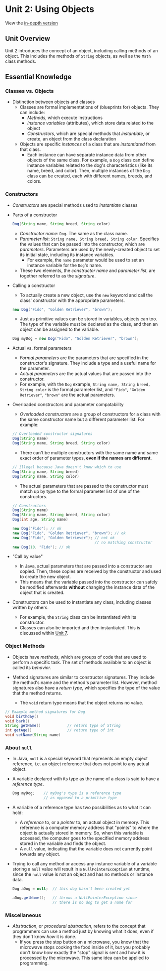 # Unit 2: Using Objects

View the [in-depth version](in-depth.md)

## Unit Overview

Unit 2 introduces the concept of an object, including calling methods of an object. This includes the methods of `String` objects, as well as the `Math` class methods.

## Essential Knowledge

### Classes vs. Objects

* Distinction between objects and classes
  * Classes are formal implementations of (blueprints for) objects. They can include:
    * *Methods*, which execute instructions
    * *Instance variables* (attributes), which store data related to the object
    * *Constructors*, which are special methods that *instantiate*, or create, an object from the class declaration
  * Objects are specific *instances* of a class that are *instantiated* from that class.
    * Each instance can have separate instance data from other objects of the same class. For example, a `Dog` class can define instance variables related to the dog's characteristics (like its name, breed, and color). Then, multiple instances of the `Dog` class can be created, each with different names, breeds, and colors.

### Constructors

* *Constructors* are special methods used to *instantiate* classes

* Parts of a constructor

  ```java
  Dog(String name, String breed, String color)
  ```

  * *Constructor name*: `Dog`. The same as the class name.
  * *Parameter list*: `String name, String breed, String color`. Specifies the values that can be passed into the constructor, which are *parameters*. Parameters are used by the newly-created object to set its initial state, including its instance variables.
    * For example, the `name` parameter would be used to set an instance variable for the `Dog`'s name.
  * These two elements, the *constructor name* and *parameter list*, are together referred to as the *signature*.

* Calling a constructor
  * To actually create a new object, use the `new` keyword and call the class' constructor with the appropriate parameters.

  ```java
  new Dog("Fido", "Golden Retriever", "brown");
  ```

  * Just as primitive values can be stored in variables, objects can too. The type of the variable must be declared as the class, and then an object can be assigned to the variable.

  ```java
  Dog myDog = new Dog("Fido", "Golden Retriever", "brown");
  ```

* Actual vs. formal parameters
  * *Formal parameters* are the parameters that are specified in the constructor's signature. They include a type and a useful name for the parameter.
  * *Actual parameters* are the actual values that are passed into the constructor.
  * For example, with the `Dog` example, `String name, String breed, String color` is the formal parameter list, and `"Fido"`, `"Golden Retriever"`, `"brown"` are the actual parameters.

* Overloaded constructors and parameter compatability
  * *Overloaded constructors* are a group of constructors for a class with the same constructor name but a different parameter list. For example:

  ```java
  // Overloaded constructor signatures
  Dog(String name)
  Dog(String name, String breed, String color)
  ```

  * There can't be multiple constructors with the same name and same exact order of parameter types, **even if the names are different**.

  ```java
  // Illegal because Java doesn't know which to use
  Dog(String name, String breed)
  Dog(String name, String color)
  ```

  * The actual parameters that are passed to the constructor must match up by type to the formal parameter list of one of the constructors.

  ```java
  // Constructors
  Dog(String name)
  Dog(String name, String breed, String color)
  Dog(int age, String name)
  ```

  ```java
  new Dog("Fido"); // ok
  new Dog("Fido", "Golden Retriever", "brown"); // ok
  new Dog("Fido", "Golden Retriever"); // not ok
                                       // no matching constructor
  new Dog(10, "Fido"); // ok
  ```

* "Call by value"
  * In Java, actual parameters that are passed into a constructor are copied. Then, these copies are received by the constructor and used to create the new object.
  * This means that the variable passed into the constructor can safely be modified afterwards **without** changing the instance data of the object that is created.

* Constructors can be used to instantiate any class, including classes written by others.
  * For example, the `String` class can be instantiated with its constructor.
  * Classes can also be imported and then instantiated. This is discussed within [Unit 7](../7-arraylist/condensed.md).

### Object Methods

* Objects have *methods*, which are groups of code that are used to perform a specific task. The set of methods available to an object is called its *behavior*.

* Method signatures are similar to constructor signatures. They include the method's name and the method's parameter list. However, method signatures also have a *return type*, which specifies the type of the value that the method returns.
  * The `void` return type means that the object returns no value.

```java
// Example method signatures for Dog
void birthday()
void bark()
String getName()            // return type of String
int getAge()                // return type of int
void setName(String name)
```

### About `null`

* In Java, `null` is a special keyword that represents an empty object reference, i.e. an object reference that does not point to any actual object.

* A variable declared with its type as the name of a class is said to have a *reference type*.
  
  ```java
  Dog myDog;    // myDog's type is a reference type
                // as opposed to a primitive type
  ```

* A variable of a reference type has two possibilities as to what it can hold:
  * A *reference* to, or a *pointer* to, an actual object in memory. This reference is a computer memory address that "points" to where the object is actually stored in memory. So, when this variable is accessed, the computer goes to the specified memory address stored in the variable and finds the object.
  * A `null` value, indicating that the variable does not currently point towards any object.

* Trying to call any method or access any instance variable of a variable storing a `null` value will result in a `NullPointerException` at runtime, since the `null` value is not an object and has no methods or instance data.
  
  ```java
  Dog aDog = null;  // this dog hasn't been created yet

  aDog.getName();   // throws a NullPointerException since
                    // there is no dog to get a name for
  ```

### Miscellaneous
* *Abstraction*, or *procedural abstraction*, refers to the concept that programmers can use a method just by knowing what it does, even if they don't know *how* it is done.
  * If you press the stop button on a microwave, you know that the microwave stops cooking the food inside of it, but you probably don't know *how* exactly the "stop" signal is sent and how it is processed by the microwave. This same idea can be applied to programming.
